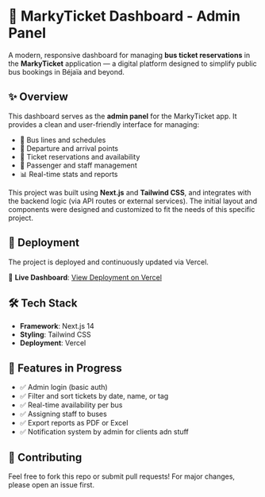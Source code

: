 # 🚌 MarkyTicket Dashboard - Admin Panel

A modern, responsive dashboard for managing **bus ticket reservations** in the **MarkyTicket** application — a digital platform designed to simplify public bus bookings in Béjaïa and beyond.

## ✨ Overview

This dashboard serves as the **admin panel** for the MarkyTicket app. It provides a clean and user-friendly interface for managing:

- 🚌 Bus lines and schedules
- 📍 Departure and arrival points
- 🎫 Ticket reservations and availability
- 👥 Passenger and staff management
- 📊 Real-time stats and reports

This project was built using **Next.js** and **Tailwind CSS**, and integrates with the backend logic (via API routes or external services). The initial layout and components were designed and customized to fit the needs of this specific project.

## 🚀 Deployment

The project is deployed and continuously updated via Vercel.

🔗 **Live Dashboard**: [View Deployment on Vercel](https://vercel.com/zahikhawla14-gmailcoms-projects/v0-recreate-ui-from-screenshot)

## 🛠️ Tech Stack

- **Framework**: Next.js 14
- **Styling**: Tailwind CSS
- **Deployment**: Vercel

## 🧩 Features in Progress

- ✅ Admin login (basic auth)
- ✅ Filter and sort tickets by date, name, or tag
- ✅ Real-time availability per bus
- ✅ Assigning staff to buses
- ✅ Export reports as PDF or Excel
- ✅ Notification system by admin for clients adn stuff

## 🤝 Contributing

Feel free to fork this repo or submit pull requests! For major changes, please open an issue first.

